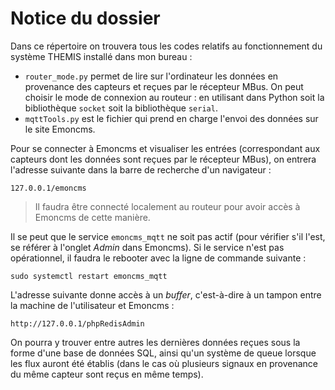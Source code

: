 # Notice du dossier 

Dans ce répertoire on trouvera tous les codes relatifs au fonctionnement du système THEMIS installé dans mon bureau :

* `router_mode.py` permet de lire sur l'ordinateur les données en provenance des capteurs et reçues par le récepteur MBus. On peut choisir le mode 
de connexion au routeur : en utilisant dans Python soit la bibliothèque `socket` soit la bibliothèque `serial`.
* `mqttTools.py` est le fichier qui prend en charge l'envoi des données sur le site Emoncms.  

Pour se connecter à Emoncms et visualiser les entrées (correspondant aux capteurs dont les données sont reçues par le récepteur MBus), on entrera l'adresse 
suivante dans la barre de recherche d'un navigateur : 

```
127.0.0.1/emoncms
```

> Il faudra être connecté localement au routeur pour avoir accès à Emoncms de cette manière. 

Il se peut que le service `emoncms_mqtt` ne soit pas actif (pour vérifier s'il l'est, se référer à l'onglet *Admin* dans Emoncms). Si le service n'est pas opérationnel, il faudra le rebooter avec la ligne de commande suivante : 
```
sudo systemctl restart emoncms_mqtt
```

L'adresse suivante donne accès à un *buffer*, c'est-à-dire à un tampon entre la machine de l'utilisateur et Emoncms : 
```
http://127.0.0.1/phpRedisAdmin
```
On pourra y trouver entre autres les dernières données reçues sous la forme d'une base de données SQL, ainsi qu'un système de queue lorsque les flux auront été établis (dans le cas où plusieurs signaux en provenance du même capteur sont reçus en même temps). 
